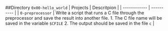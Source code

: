 ##Directory `0x00-hello_world`
| Projects | Descritpion |
| ------------ | ---------- |
| `0-preprocessor` | Write a script that runs a C file through the preprocessor and save the result into another file. 1. The C file name will be saved in the variable `$CFILE` 2. The output should be saved in the file `c` |
